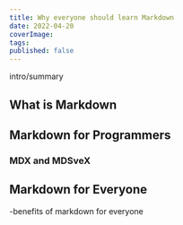 ```yaml
---
title: Why everyone should learn Markdown
date: 2022-04-20
coverImage:
tags:
published: false
---
```


intro/summary

## What is Markdown

## Markdown for Programmers

### MDX and MDSveX

## Markdown for Everyone

-benefits of markdown for everyone
